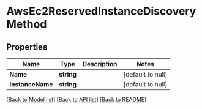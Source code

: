 # AwsEc2ReservedInstanceDiscoveryMethod

## Properties
Name | Type | Description | Notes
------------ | ------------- | ------------- | -------------
**Name** | **string** |  | [default to null]
**InstanceName** | **string** |  | [default to null]

[[Back to Model list]](../README.md#documentation-for-models) [[Back to API list]](../README.md#documentation-for-api-endpoints) [[Back to README]](../README.md)


